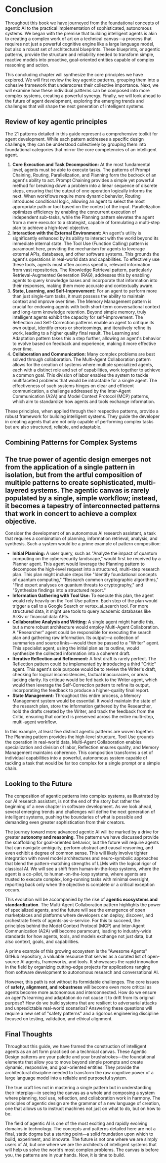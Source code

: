 # Conclusion

Throughout this book  we have journeyed from the foundational concepts of agentic AI to the practical implementation of sophisticated, autonomous systems. We began with the premise that building intelligent agents is akin to creating a complex work of art on a technical canvas—a process that requires not just a powerful cognitive engine like a large language model, but also a robust set of architectural blueprints. These blueprints, or agentic patterns, provide the structure and reliability needed to transform simple, reactive models into proactive, goal-oriented entities capable of complex reasoning and action.

This concluding chapter will synthesize the core principles we have explored. We will first review the key agentic patterns, grouping them into a cohesive framework that underscores their collective importance. Next, we will examine how these individual patterns can be composed into more complex systems, creating a powerful synergy. Finally, we will look ahead to the future of agent development, exploring the emerging trends and challenges that will shape the next generation of intelligent systems.

## Review of key agentic principles

The 21 patterns detailed in this guide represent a comprehensive toolkit for agent development. While each pattern addresses a specific design challenge, they can be understood collectively by grouping them into foundational categories that mirror the core competencies of an intelligent agent.
1. **Core Execution and Task Decomposition:** At the most fundamental level, agents must be able to execute tasks. The patterns of Prompt Chaining, Routing, Parallelization, and Planning form the bedrock of an agent's ability to act. Prompt Chaining provides a simple yet powerful method for breaking down a problem into a linear sequence of discrete steps, ensuring that the output of one operation logically informs the next. When workflows require more dynamic behavior, Routing introduces conditional logic, allowing an agent to select the most appropriate path or tool based on the context of the input. Parallelization optimizes efficiency by enabling the concurrent execution of independent sub-tasks, while the Planning pattern elevates the agent from a mere executor to a strategist, capable of formulating a multi-step plan to achieve a high-level objective.
2. **Interaction with the External Environment:** An agent's utility is significantly enhanced by its ability to interact with the world beyond its immediate internal state. The Tool Use (Function Calling) pattern is paramount here, providing the mechanism for agents to leverage external APIs, databases, and other software systems. This grounds the agent's operations in real-world data and capabilities. To effectively use these tools, agents must often access specific, relevant information from vast repositories. The Knowledge Retrieval pattern, particularly Retrieval-Augmented Generation (RAG), addresses this by enabling agents to query knowledge bases and incorporate that information into their responses, making them more accurate and contextually aware.
3. **State, Learning, and Self-Improvement:** For an agent to perform more than just single-turn tasks, it must possess the ability to maintain context and improve over time. The Memory Management pattern is crucial for endowing agents with both short-term conversational context and long-term knowledge retention. Beyond simple memory, truly intelligent agents exhibit the capacity for self-improvement. The Reflection and Self-Correction patterns enable an agent to critique its own output, identify errors or shortcomings, and iteratively refine its work, leading to a higher quality final result. The Learning and Adaptation pattern takes this a step further, allowing an agent's behavior to evolve based on feedback and experience, making it more effective over time.
4. **Collaboration and Communication:** Many complex problems are best solved through collaboration. The Multi-Agent Collaboration pattern allows for the creation of systems where multiple specialized agents, each with a distinct role and set of capabilities, work together to achieve a common goal. This division of labor enables the system to tackle multifaceted problems that would be intractable for a single agent. The effectiveness of such systems hinges on clear and efficient communication, a challenge addressed by the Inter-Agent Communication (A2A) and Model Context Protocol (MCP) patterns, which aim to standardize how agents and tools exchange information.

These principles, when applied through their respective patterns, provide a robust framework for building intelligent systems. They guide the developer in creating agents that are not only capable of performing complex tasks but are also structured, reliable, and adaptable.

## Combining Patterns for Complex Systems

## The true power of agentic design emerges not from the application of a single pattern in isolation, but from the artful composition of multiple patterns to create sophisticated, multi-layered systems. The agentic canvas is rarely populated by a single, simple workflow; instead, it becomes a tapestry of interconnected patterns that work in concert to achieve a complex objective.

Consider the development of an autonomous AI research assistant, a task that requires a combination of planning, information retrieval, analysis, and synthesis. Such a system would be a prime example of pattern composition:
- **Initial Planning:** A user query, such as "Analyze the impact of quantum computing on the cybersecurity landscape," would first be received by a Planner agent. This agent would leverage the Planning pattern to decompose the high-level request into a structured, multi-step research plan. This plan might include steps like "Identify foundational concepts of quantum computing," "Research common cryptographic algorithms," "Find expert analyses on quantum threats to cryptography," and "Synthesize findings into a structured report."
- **Information Gathering with Tool Use:** To execute this plan, the agent would rely heavily on the Tool Use pattern. Each step of the plan would trigger a call to a Google Search or vertex_ai_search tool. For more structured data, it might use tools to query academic databases like ArXiv or financial data APIs.
- **Collaborative Analysis and Writing:** A single agent might handle this, but a more robust architecture would employ Multi-Agent Collaboration. A "Researcher" agent could be responsible for executing the search plan and gathering raw information. Its output—a collection of summaries and source links—would then be passed to a "Writer" agent. This specialist agent, using the initial plan as its outline, would synthesize the collected information into a coherent draft.
- **Iterative Reflection and Refinement:** A first draft is rarely perfect. The Reflection pattern could be implemented by introducing a third "Critic" agent. This agent's sole purpose would be to review the Writer's draft, checking for logical inconsistencies, factual inaccuracies, or areas lacking clarity. Its critique would be fed back to the Writer agent, which would then leverage the Self-Correction pattern to refine its output, incorporating the feedback to produce a higher-quality final report.
- **State Management:** Throughout this entire process, a Memory Management system would be essential. It would maintain the state of the research plan, store the information gathered by the Researcher, hold the drafts created by the Writer, and track the feedback from the Critic, ensuring that context is preserved across the entire multi-step, multi-agent workflow.

In this example, at least five distinct agentic patterns are woven together. The Planning pattern provides the high-level structure, Tool Use grounds the operation in real-world data, Multi-Agent Collaboration enables specialization and division of labor, Reflection ensures quality, and Memory Management maintains coherence. This composition transforms a set of individual capabilities into a powerful, autonomous system capable of tackling a task that would be far too complex for a single prompt or a simple chain.

## Looking to the Future

The composition of agentic patterns into complex systems, as illustrated by our AI research assistant, is not the end of the story but rather the beginning of a new chapter in software development. As we look ahead, several emerging trends and challenges will define the next generation of intelligent systems, pushing the boundaries of what is possible and demanding even greater sophistication from their creators.

The journey toward more advanced agentic AI will be marked by a drive for greater **autonomy and reasoning**. The patterns we have discussed provide the scaffolding for goal-oriented behavior, but the future will require agents that can navigate ambiguity, perform abstract and causal reasoning, and even exhibit a degree of common sense. This will likely involve tighter integration with novel model architectures and neuro-symbolic approaches that blend the pattern-matching strengths of LLMs with the logical rigor of classical AI. We will see a shift from human-in-the-loop systems, where the agent is a co-pilot, to human-on-the-loop systems, where agents are trusted to execute complex, long-running tasks with minimal oversight, reporting back only when the objective is complete or a critical exception occurs.

This evolution will be accompanied by the rise of **agentic ecosystems and standardization**. The Multi-Agent Collaboration pattern highlights the power of specialized agents, and the future will see the emergence of open marketplaces and platforms where developers can deploy, discover, and orchestrate fleets of agents-as-a-service. For this to succeed, the principles behind the Model Context Protocol (MCP) and Inter-Agent Communication (A2A) will become paramount, leading to industry-wide standards for how agents, tools, and models exchange not just data, but also context, goals, and capabilities.

A prime example of this growing ecosystem is the "Awesome Agents" GitHub repository, a valuable resource that serves as a curated list of open-source AI agents, frameworks, and tools. It showcases the rapid innovation in the field by organizing cutting-edge projects for applications ranging from software development to autonomous research and conversational AI.

However, this path is not without its formidable challenges. The core issues of **safety, alignment, and robustness** will become even more critical as agents become more autonomous and interconnected. How do we ensure an agent’s learning and adaptation do not cause it to drift from its original purpose? How do we build systems that are resilient to adversarial attacks and unpredictable real-world scenarios? Answering these questions will require a new set of "safety patterns" and a rigorous engineering discipline focused on testing, validation, and ethical alignment.

## Final Thoughts

Throughout this guide, we have framed the construction of intelligent agents as an art form practiced on a technical canvas. These Agentic Design patterns are your palette and your brushstrokes—the foundational elements that allow you to move beyond simple prompts and create dynamic, responsive, and goal-oriented entities. They provide the architectural discipline needed to transform the raw cognitive power of a large language model into a reliable and purposeful system.

The true craft lies not in mastering a single pattern but in understanding their interplay—in seeing the canvas as a whole and composing a system where planning, tool use, reflection, and collaboration work in harmony. The principles of agentic design are the grammar of a new language of creation, one that allows us to instruct machines not just on what to do, but on how to be.

The field of agentic AI is one of the most exciting and rapidly evolving domains in technology. The concepts and patterns detailed here are not a final, static dogma but a starting point—a solid foundation upon which to build, experiment, and innovate. The future is not one where we are simply users of AI, but one where we are the architects of intelligent systems that will help us solve the world’s most complex problems. The canvas is before you, the patterns are in your hands. Now, it is time to build.

